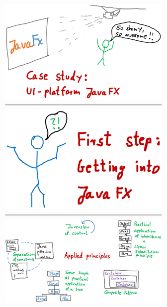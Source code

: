 <!-- page_number: true -->
<!-- footer: JavaFX -->

![alt_text](caseStudy.png)

---

![alt_text](firstStep.png)

---

![alt_text](appliedPrinciples.png)
